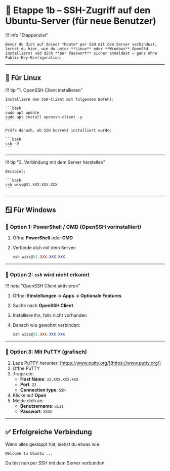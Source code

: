# 🔐 Etappe 1b – SSH-Zugriff auf den Ubuntu-Server (für neue Benutzer)

!!! info "Etappenziel"

    Bevor du dich auf deiner *Route* per SSH mit dem Server verbindest, lernst du hier, wie du unter **Linux** oder **Windows** OpenSSH installierst und dich **per Passwort** sicher anmeldest – ganz ohne Public-Key-Konfiguration.

---

## 🐧 Für Linux

!!! tip "1. OpenSSH Client installieren"

    Installiere den SSH-Client mit folgendem Befehl:

    ```bash
    sudo apt update
    sudo apt install openssh-client -y
    ```

    Prüfe danach, ob SSH korrekt installiert wurde:

    ```bash
    ssh -V
    ```

---

!!! tip "2. Verbindung mit dem Server herstellen"

    Beispiel:

    ```bash
    ssh wiss@31.XXX.XXX.XXX
    ```

---

## 🪟 Für Windows

### 🔹 Option 1: PowerShell / CMD (OpenSSH vorinstalliert)

1. Öffne **PowerShell** oder **CMD**  
2. Verbinde dich mit dem Server:

    ```powershell
    ssh wiss@31.XXX.XXX.XXX
    ```

---

### 🔹 Option 2: `ssh` wird nicht erkannt

!!! note "OpenSSH Client aktivieren"

1. Öffne: **Einstellungen → Apps → Optionale Features**  
2. Suche nach **OpenSSH Client**  
3. Installiere ihn, falls nicht vorhanden  
4. Danach wie gewohnt verbinden:

    ```powershell
    ssh wiss@31.XXX.XXX.XXX
    ```

---

### 🔹 Option 3: Mit PuTTY (grafisch)

1. Lade PuTTY herunter: [https://www.putty.org/](https://www.putty.org/)  
2. Öffne PuTTY  
3. Trage ein:
   - **Host Name**: `31.XXX.XXX.XXX`
   - **Port**: `22`
   - **Connection type**: `SSH`
4. Klicke auf **Open**
5. Melde dich an:
   - **Benutzername**: `wiss`
   - **Passwort**: `XXXX`

---

## ✅ Erfolgreiche Verbindung

Wenn alles geklappt hat, siehst du etwas wie:

```bash
Welcome to Ubuntu ...
```

Du bist nun per SSH mit dem Server verbunden.
